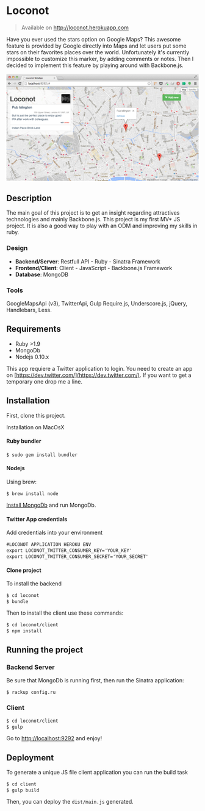 # Loconot

> Available on http://loconot.herokuapp.com

Have you ever used the stars option on Google Maps? This awesome feature is provided by Google directly into Maps and let users put some stars on their favorites places over the world. Unfortunately it's currently impossible to customize this marker, by adding comments or notes. Then I decided to implement this feature by playing around with Backbone.js.

![Loconot web app](screenshot.png?raw=true)

## Description

The main goal of this project is to get an insight regarding attractives technologies and mainly Backbone.js. This project is my first MV* JS project. It is also a good way to play with an ODM and improving my skills in ruby.

### Design
 - **Backend/Server**: Restfull API - Ruby - Sinatra Framework
 - **Frontend/Client**: Client - JavaScript - Backbone.js Framework
 - **Database**: MongoDB

### Tools
GoogleMapsApi (v3), TwitterApi, Gulp Require.js, Underscore.js, jQuery, Handlebars, Less.

## Requirements

+ Ruby >1.9 
+ MongoDb
+ Nodejs 0.10.x

This app requiere a Twitter application to login. You need to create an app on [https://dev.twitter.com/](https://dev.twitter.com/). If you want to get a temporary one drop me a line.

## Installation
First, clone this project.

Installation on MacOsX 

#### Ruby bundler
```
$ sudo gem install bundler
```

#### Nodejs
Using brew:

```
$ brew install node
```

[Install MongoDb](http://docs.mongodb.org/manual/tutorial/install-mongodb-on-os-x/) and run MongoDb.

#### Twitter App credentials
Add credentials into your environment

```
#LOCONOT APPLICATION HEROKU ENV
export LOCONOT_TWITTER_CONSUMER_KEY='YOUR_KEY'
export LOCONOT_TWITTER_CONSUMER_SECRET='YOUR_SECRET'
```

#### Clone project

To install the backend
```
$ cd loconot
$ bundle 
```

Then to install the client use these commands:
```
$ cd loconot/client
$ npm install 
```

## Running the project

### Backend Server
Be sure that MongoDb is running first, then run the Sinatra application:

```
$ rackup config.ru
```

### Client
```
$ cd loconot/client
$ gulp
```

Go to [http://localhost:9292](http://localhost:9292) and enjoy!


## Deployment
To generate a unique JS file client application you can run the build task

```
$ cd client
$ gulp build
```

Then, you can deploy the `dist/main.js` generated.